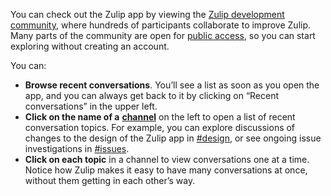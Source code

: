 You can check out the Zulip app by viewing the [Zulip development
community](https://chat.zulip.org/), where hundreds of participants collaborate
to improve Zulip. Many parts of the community are open for [public
access](/help/public-access-option), so you can start exploring without creating
an account.

You can:

- **Browse recent conversations**. You’ll see a list as soon as you open the
  app, and you can always get back to it by clicking on “Recent conversations”
  in the upper left.
- **Click on the name of a**
  [**channel**](/help/introduction-to-channels) on the left to open a
  list of recent conversation topics. For example, you can explore discussions
  of changes to the design of the Zulip app in
  [#design](https://chat.zulip.org/#narrow/stream/101-design), or see ongoing
  issue investigations in
  [#issues](https://chat.zulip.org/#narrow/stream/9-issues).
- **Click on each topic** in a channel to view conversations one at a time.
  Notice how Zulip makes it easy to have many conversations at once, without
  them getting in each other’s way.

